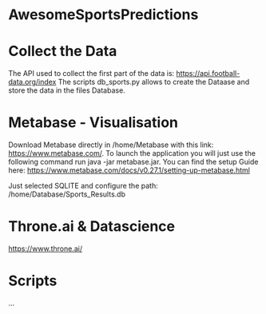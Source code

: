 # AwesomeSportsPredictions

# Collect the Data
The API used to collect the first part of the data is: https://api.football-data.org/index
The scripts db_sports.py allows to create the Dataase and store the data in the files Database.

# Metabase - Visualisation
Download Metabase directly in /home/Metabase with this link: https://www.metabase.com/. To launch the application you will just use the following command run java -jar metabase.jar. You can find the setup Guide here: https://www.metabase.com/docs/v0.27.1/setting-up-metabase.html

Just selected SQLITE and configure the path: /home/Database/Sports_Results.db

# Throne.ai & Datascience
https://www.throne.ai/

# Scripts
...
